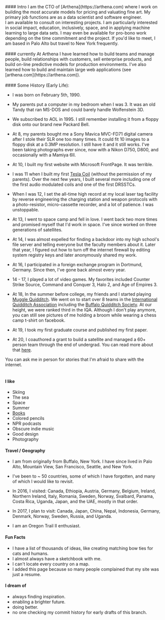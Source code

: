 <div></div>
#### Intro
I am the CTO of [Arthena](https://arthena.com) where I work on building the most accurate models for pricing and valuating fine art. My primary job functions are as a data scientist and software engineer.
<br>
I am available to consult on interesting projects. I am particularly interested in social impact, education, inclusively, space, and in applying machine learning to large data sets. I may even be available for pro-bono work depending on the time commitment and the project. If you'd like to meet, I am based in Palo Alto but travel to New York frequently. 
<br><br>
#### currently
At Arthena I have learned how to build teams and manage people, build relationships with customers, sell enterprise products, and build on-line predictive models for production environments. I've also learned how to build and maintain large web applications (see [arthena.com](https://arthena.com)). 
<br><br>
#### Some History (Early Life): 

- I was born on February 5th, 1990.

- My parents put a computer in my bedroom when I was 3. It was an old Tandy that ran MS-DOS and could barely handle Wolfenstein 3D.

- We subscribed to AOL in 1995. I still remember installing it from a floppy disk onto our brand new Packard Bell.

- At 8, my parents bought me a Sony Mavica MVC-FD71 digital camera after I stole their SLR one too many times. It could fit 10 images to a floppy disk at a 0.3MP resolution. I still have it and it still works. I've been taking photographs ever since, now with a Nikon D750, D800, and occasionally with a Mamiya 6II. 

- At 10, I built my first website with Microsoft FrontPage. It was terrible.

- I was 11 when I built my first [Tesla Coil](https://en.wikipedia.org/wiki/Tesla_coil) (without the permission of my parents). Over the next few years, I built several more including one of the first audio modulated coils and one of the first DRSSTCs. 

- When I was 12, I set the all-time high record at my local laser tag facility by reverse engineering the charging station and weapon protocols with a photo-resistor, micro-cassette recorder, and a lot of patience. I was unstoppable.

- At 13, I went to space camp and fell in love. I went back two more times and promised myself that I'd work in space. I've since worked on three generations of satellites.

- At 14, I was almost expelled for finding a backdoor into my high school's file server and telling everyone but the faculty members about it. Later that year, I figured out how to turn off the internet firewall by editing system registry keys and later anonymously shared my work. 

- At 16, I participated in a foreign exchange program in Dortmund, Germany. Since then, I've gone back almost every year.

- 14 - 17, I played a lot of video games. My favorites included Counter Strike Source, Command and Conquer 3, Halo 2, and Age of Empires 3.

- At 18, In the summer before college, my friends and I started playing <a href="https://en.wikipedia.org/wiki/Quidditch_(sport)">Muggle Quidditch</a>. We went on to start over 8 teams in the [International Quidditch Association](https://en.wikipedia.org/wiki/International_Quidditch_Association) including the [Buffalo Quidditch Society](https://www.facebook.com/buffaloquidditch/). At our height, we were ranked third in the IQA. Although I don't play anymore, you can still see pictures of me holding a broom while wearing a chess camp t-shirt on facebook. 

- At 19, I took my first graduate course and published my first paper.

- At 20, I coauthored a grant to build a satellite and managed a 60+ person team through the end of undergrad. You can read more about that [here](https://ubnl.space/glados/).

You can ask me in person for stories that I'm afraid to share with the internet. 
<br><br>
#### I like 
- Skiing
- The sea
- Space 
- Summer 
- [Books](https://www.goodreads.com/mdangelo)
- Colored pencils 
- NPR podcasts
- Obscure indie music
- Good design 
- Photography 

#### Travel / Geography

- I am from originally from Buffalo, New York. I have since lived in 
Palo Alto, Mountain View, San Francisco, Seattle, and New York.

- I've been to ~ 50 countries, some of which I have forgotten, and many of which I would like to revisit. 

- In 2016, I visited: Canada, Ethiopia, Austria, Germany, Belgium, Ireland, Northern Ireland, Italy, Romania, Sweden, Norway, Svalbard, Panama, Costa Rica, Uganda, Japan, and the UAE, mostly in that order. 

- In 2017, I plan to visit: Canada, Japan, China, Nepal, Indonesia, Germany, Denmark, Norway, Sweden, Russia, and Uganda.

- I am an Oregon Trail II enthusiast.

#### Fun Facts

- I have a list of thousands of ideas, like creating matching bow ties for cats and humans. 
- I almost always have a sketchbook with me. 
- I can't locate every country on a map.
- I added this page because so many people complained that my site was just a resume.

#### I dream of
- always finding inspiration.
- enabling a brighter future.
- doing better.
- no one checking my commit history for early drafts of this branch. 
